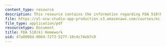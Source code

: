 ```yaml
---
content_type: resource
description: This resource contains the information regarding FDA 510(k) homework.
file: https://ol-ocw-studio-app-production.s3.amazonaws.com/courses/ec-710-d-lab-medical-technologies-for-the-developing-world-spring-2010/47a0088d00647273527f10c4c74eb7c0_MITEC_710S10_510k_homework.pdf
file_type: application/pdf
resourcetype: Document
title: FDA 510(k) Homework
uid: 47a0088d-0064-7273-527f-10c4c74eb7c0
---
```


